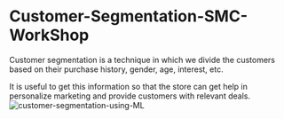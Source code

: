 # Customer-Segmentation-SMC-WorkShop

Customer segmentation is a technique in which we divide the customers based on their purchase history, gender, age, interest, etc.

It is useful to get this information so that the store can get help in personalize marketing and provide customers with relevant deals.
![customer-segmentation-using-ML](https://github.com/heyy-riyan/Customer-Segmentation-SMC-WorkShop/assets/111027758/1052b24f-0aab-41ca-8ad8-c0e318b9f9e0)
